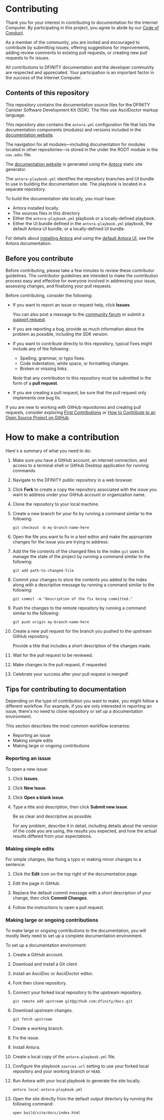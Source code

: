 # Contributing

Thank you for your interest in contributing to documentation for the Internet Computer. 
By participating in this project, you agree to abide by our [Code of Conduct](./CODE_OF_CONDUCT.md).

As a member of the community, you are invited and encouraged to contribute by submitting issues, offering suggestions for improvements, adding review comments to existing pull requests, or creating new pull requests to fix issues.

All contributions to DFINITY documentation and the developer community are respected and appreciated. 
Your participation is an important factor in the success of the Internet Computer.

## Contents of this repository

This repository contains the documentation source files for the DFINITY Canister Software Development Kit (SDK). 
The files use AsciiDoctor markup language.

This repository also contains the `antora.yml` configuration file that lists the documentation components (modules) and versions included in the [documentation website](https://sdk.dfinity.org).

The navigation for all modules—including documentation for modules located in other repositories—is stored in the under the ROOT module in the `nav.adoc` file.

The [documentation website](https://sdk.dfinity.org) is generated using the [Antora](https://docs.antora.org/antora/2.2/install/install-antora/) static site generator.

The `antora-playbook.yml` identifies the repository branches and UI bundle to use in building the documentation site.
The playbook is located in a separate repository.

To build the documentation site locally, you must have:

- Antora installed locally.
- The sources files in this directory
- Either the `antora-playbook.yml` playbook or a locally-defined playbook.
- Either the UI bundle defined in the `antora-playbook.yml` playbook, the default Antora UI bundle, or a locally-defined UI bundle.

For details about [installing Antora](https://docs.antora.org/antora/2.2/install/install-antora/) and using the [default Antora UI](https://docs.antora.org/antora/2.2/playbook/configure-ui/), see the Antora documentation.

## Before you contribute

Before contributing, please take a few minutes to review these contributor guidelines.
The contributor guidelines are intended to make the contribution process easy and effective for everyone involved in addressing your issue, assessing changes, and finalizing your pull requests.

Before contributing, consider the following:

- If you want to report an issue or request help, click **Issues**.
    
    You can also post a message to the [community forum](https://forum.dfinity.org/) or submit a [support request](mailto://support@dfinity.org).

- If you are reporting a bug, provide as much information about the problem
as possible, including the SDK version.

- If you want to contribute directly to this repository, typical fixes might include any of the following:

    - Spelling, grammar, or typo fixes.
    - Code indentation, white space, or formatting changes.
    - Broken or missing links.

    Note that any contribution to this repository must be submitted in the form of a **pull request**.

- If you are creating a pull request, be sure that the pull request only implements one bug fix.

If you are new to working with GitHub repositories and creating pull requests, consider exploring [First Contributions](https://github.com/firstcontributions/first-contributions) or [How to Contribute to an Open Source Project on GitHub](https://egghead.io/courses/how-to-contribute-to-an-open-source-project-on-github).

# How to make a contribution

Here's a summary of what you need to do:

1. Make sure you have a GitHub account, an internet connection, and access to a terminal shell or GitHub Desktop application for running commands.

1. Navigate to the DFINITY public repository in a web browser.

1. Click **Fork** to create a copy the repository associated with the issue you want to address under your GitHub account or organization name.

1. Clone the repository to your local machine.

1. Create a new branch for your fix by running a command similar to the following:

    ```
    git checkout -b my-branch-name-here
    ```

1. Open the file you want to fix in a text editor and make the appropriate changes for the issue you are trying to address.

1. Add the file contents of the changed files to the index `git` uses to manage the state of the project by running a command similar to the following:

    ```
    git add path-to-changed-file
    ```
1. Commit your changes to store the contents you added to the index along with a descriptive message by running a command similar to the following:

    ```
    git commit -m "Description of the fix being committed."
    ```

1. Push the changes to the remote repository by running a command similar to the following:

    ```
    git push origin my-branch-name-here
    ```

1. Create a new pull request for the branch you pushed to the upstream GitHub repository.

    Provide a title that includes a short description of the changes made. 
    
1. Wait for the pull request to be reviewed.

1. Make changes to the pull request, if requested.

1. Celebrate your success after your pull request is merged!

## Tips for contributing to documentation

Depending on the type of contribution you want to make, you might follow a different workflow. 
For example, if you are only interested in reporting an issue, there's no need to clone repository or set up a documentation environment.

This section describes the most common workflow scenarios:

- Reporting an issue
- Making simple edits
- Making large or ongoing contributions

### Reporting an issue

To open a new issue:

1. Click **Issues**.

1. Click **New Issue**.

1. Click **Open a blank issue**.

1. Type a title and description, then click **Submit new issue**.

    Be as clear and descriptive as possible.

    For any problem, describe it in detail, including details about the version of the code you are using, the results you expected, and how the actual results differed from your expectations. 

### Making simple edits

For simple changes, like fixing a typo or making minor changes to a sentence:

1. Click the **Edit** icon on the top right of the documentation page.

1. Edit the page in GitHub.

1. Replace the default commit message with a short description of your change, then click **Commit Changes**. 

1. Follow the instructions to open a pull request.

### Making large or ongoing contributions

To make large or ongoing contributions to the documentation, you will mostly likely need to set up a complete documentation environment.

To set up a documentation environment:

1. Create a GitHub account.
1. Download and install a Git client
1. Install an AsciiDoc or AsciiDoctor editor.
1. Fork then clone repository.
1. Connect your forked local repository to the upstream repository.

    ```
    git remote add upstream git@github.com:dfinity/docs.git
    ```

1. Download upstream changes.

    ```
    git fetch upstream
    ```

1. Create a working branch.
1. Fix the issue.
1. Install Antora.
1. Create a local copy of the `antora-playbook.yml` file.
1. Configure the playbook `sources.url` setting to use your forked local repository and your working branch or `HEAD`.
1. Run Antora with your local playbook to generate the site locally.
    
    ```
    antora local-antora-playbook.yml
    ```

1. Open the site directly from the default output directory by running the following command:

    ```
    open build/site/docs/index.html
    ```